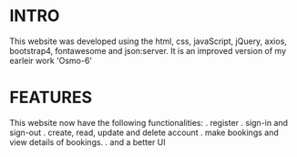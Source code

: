 # INTRO
This website was developed using the html, css, javaScript, jQuery, axios, bootstrap4, fontawesome and json:server.
It is an improved version of my earleir work 'Osmo-6'

# FEATURES

This website now have the following functionalities:
. register
. sign-in and sign-out
. create, read, update and delete account
. make bookings and view details of bookings.
. and a better UI